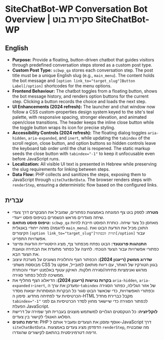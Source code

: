 # SiteChatBot-WP Conversation Bot Overview | סקירת בוט SiteChatBot-WP

## English
- **Purpose:** Provide a floating, button-driven chatbot that guides visitors through predefined conversation steps stored as a custom post type.
- **Custom Post Type:** `scbwp_qa` stores each conversation step. The post title must be a unique English slug (e.g., `main_menu`). The content holds the bot message and `[option link_to="target_slug"]Button Label[/option]` shortcodes for the menu options.
- **Frontend Behaviour:** The chatbot toggles from a floating button, shows the bot message history, and renders option buttons for the current step. Clicking a button records the choice and loads the next step.
- **UI Enhancements (2024 refresh):** The launcher and chat window now follow a CSS custom-properties design system keyed to the site's teal palette, with responsive spacing, stronger elevation, and animated open/close transitions. The header keeps the inline close button while the toggle button wraps its icon for precise styling.
- **Accessibility Controls (2024 refresh):** The floating dialog toggles `aria-hidden`, `aria-expanded`, and `inert`, while updating the `tabindex` of the scroll region, close button, and option buttons so hidden controls leave the keyboard tab order until the chat is reopened. The static markup seeds the close button with `tabindex="-1"` to keep it unfocusable even before JavaScript runs.
- **Localization:** All visible UI text is presented in Hebrew while preserving the slug requirements for linking between steps.
- **Data Flow:** PHP collects and sanitizes the steps, exposing them to JavaScript through `siteChatBotData`. The browser renders steps with `renderStep`, ensuring a deterministic flow based on the configured links.

## עברית
- **מטרה:** לספק בוט צף המונחה באמצעות כפתורים, שמוביל את המבקרים דרך צעדי שיחה מוגדרים מראש הנשמרים בטיפוס פוסט ייעודי.
- **טיפוס פוסט מותאם:** `scbwp_qa` מאחסן כל צעד שיחה. כותרת הפוסט חייבת להיות מזהה ייחודי באנגלית (לדוגמה `main_menu`). התוכן מכיל את הודעת הבוט ואת הקיצורים `[option link_to="target_slug"]תווית הכפתור[/option]` עבור אפשרויות התפריט.
- **התנהגות פרונטנד:** הבוט נפתח מכפתור צף, מציג היסטוריית הודעות ומייצר כפתורי אפשרויות עבור הצעד הנוכחי. לחיצה על כפתור מתעדת את הבחירה וטוענת את הצעד הבא.
- **שדרוג ממשק (ריענון 2024):** הכפתור הצף והחלונית נשענים על מערכת עיצוב מבוססת משתני CSS בגוון הטורקיז של האתר, עם ריווח מותאם למובייל, אפקט צל מודגש ואנימציות פתיחה/סגירה חלקות. האיקון עטוף באלמנט ייעודי והכותרת ממשיכה לכלול כפתור סגירה.
- **בקרות נגישות (ריענון 2024):** הדיאלוג הצף מחליף את `aria-hidden`, `aria-expanded` ו-`inert`, ומעדכן את ערך ה-`tabindex` של אזור הגלילה, כפתור הסגירה וכפתורי האפשרויות, כדי שכאשר הבוט סגור כל הבקרות המוסתרות יוצאות מסדר הכרטיסיות עד לפתיחה מחדש. סימון ה-HTML מקבל כברירת מחדל `tabindex="-1"` לכפתור הסגירה כדי שיישאר מחוץ לסדר הכרטיסיות גם לפני הפעלת JavaScript.
- **לוקליזציה:** כל הטקסטים הגלויים למשתמש מוצגים בעברית תוך שמירה על דרישת הסלאג האנגלי לקישור בין צעדים.
- **זרימת נתונים:** PHP אוסף ומסנן את הצעדים ומעביר אותם ל-JavaScript דרך `siteChatBotData`. הדפדפן מציג צעדים באמצעות `renderStep`, מה שמבטיח זרימה דטרמיניסטית בהתאם לקישורים שהוגדרו.
